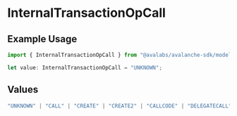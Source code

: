 # InternalTransactionOpCall

## Example Usage

```typescript
import { InternalTransactionOpCall } from "@avalabs/avalanche-sdk/models/components";

let value: InternalTransactionOpCall = "UNKNOWN";
```

## Values

```typescript
"UNKNOWN" | "CALL" | "CREATE" | "CREATE2" | "CALLCODE" | "DELEGATECALL" | "STATICCALL"
```